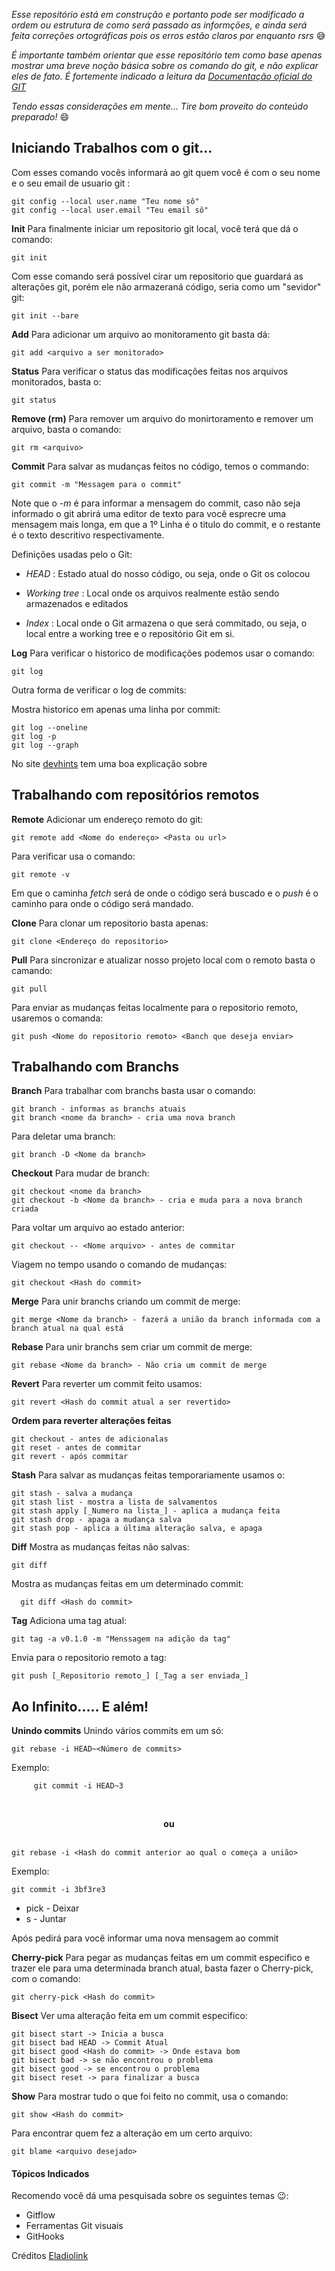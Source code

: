 _Esse repositório está em construção e portanto pode ser modificado a ordem ou estrutura de como será passado as informções, e ainda será feita correções ortográficas pois os erros estão claros por enquanto rsrs_ 😅

_É importante também orientar que esse repositório tem como base apenas mostrar uma breve noção básica sobre os comando do git, e não explicar eles de fato. É fortemente indicado a leitura da [Documentação oficial do GIT](https://git-scm.com/docs/git/pt_BR)_

_Tendo essas considerações em mente... Tire bom proveito do conteúdo preparado!_ 😄
<br>

## Iniciando Trabalhos com o git...

Com esses comando vocês informará ao git quem você é com o seu nome e o seu email de usuario git :

```shell
git config --local user.name "Teu nome sô"
git config --local user.email "Teu email sô"
```

**Init**
Para finalmente iniciar um repositorio git local, você terá que dá o comando:

```shell
git init
```
Com esse comando será possível cirar um repositorio que guardará as alterações git, porém ele não armazeraná código, seria como um "sevidor" git:

```shell
git init --bare
```

**Add**
Para adicionar um arquivo ao monitoramento git basta dá:

```shell
git add <arquivo a ser monitorado>
```

**Status**
Para verificar o status das modificações feitas nos arquivos monitorados, basta o:

```shell
git status
```

**Remove (rm)**
Para remover um arquivo do monirtoramento e remover um arquivo, basta o comando:

```shell
git rm <arquivo>
```

**Commit**
Para salvar as mudanças feitos no código, temos o commando:

```shell
git commit -m "Messagem para o commit"
```

  Note que o _-m_ é para informar a mensagem do commit, caso não seja informado
  o git abrirá uma editor de texto para você esprecre uma mensagem mais longa,
  em que a 1º Linha é o titulo do commit, e o restante é o texto descritivo respectivamente.

Definições usadas pelo o Git:

* *HEAD* : Estado atual do nosso código, ou seja, onde o Git os colocou

* *Working tree* : Local onde os arquivos realmente estão sendo armazenados e editados

* *Index* : Local onde o Git armazena o que será commitado, ou seja, o local entre a working tree e o repositório Git em si.

**Log**
Para verificar o historico de modificações podemos usar o comando:

```shell
git log
```

Outra forma de verificar o log de commits:

Mostra historico em apenas uma linha por commit:

```shell
git log --oneline
git log -p
git log --graph
```

No site [devhints](https://devhints.io/git-log) tem uma boa explicação sobre

## Trabalhando com repositórios remotos

**Remote**
Adicionar um endereço remoto do git:

```shell
git remote add <Nome do endereço> <Pasta ou url>
```

Para verificar usa o comando:

```shell
git remote -v
```

   Em que o  caminha _fetch_ será de onde o código será buscado e o _push_ é o caminho para onde o código será mandado.

**Clone**
Para clonar um repositorio basta apenas:

```shell
git clone <Endereço do repositorio>
```

**Pull**
Para sincronizar e atualizar nosso projeto local com o remoto basta o camando:

```shell
git pull
```

Para enviar as mudanças feitas localmente para o repositorio remoto, usaremos o comanda:

```shell
git push <Nome do repositorio remoto> <Banch que deseja enviar>
```

## Trabalhando com Branchs

**Branch**
Para trabalhar com branchs basta usar o comando:

```shell
git branch - informas as branchs atuais
git branch <nome da branch> - cria uma nova branch
```

Para deletar uma branch:

```shell
git branch -D <Nome da branch>
```

**Checkout**
Para mudar de branch:

```shell
git checkout <nome da branch>
git checkout -b <Nome da branch> - cria e muda para a nova branch criada
```
Para voltar um arquivo ao estado anterior:

```shell
git checkout -- <Nome arquivo> - antes de commitar
```

Viagem no tempo usando o comando de mudanças:

```shell
git checkout <Hash do commit>
```

**Merge**
Para unir branchs criando um commit de merge:

```shell
git merge <Nome da branch> - fazerá a união da branch informada com a branch atual na qual está
```
**Rebase**
Para unir branchs sem criar um commit de merge:

```shell
git rebase <Nome da branch> - Não cria um commit de merge
```

**Revert**
Para reverter um commit feito usamos:

```shell
git revert <Hash do commit atual a ser revertido>
```

**Ordem para reverter alterações feitas**

```shell
git checkout - antes de adicionalas
git reset - antes de commitar
git revert - após commitar
```

**Stash**
Para salvar as mudanças feitas temporariamente usamos o:

```shell
git stash - salva a mudança
git stash list - mostra a lista de salvamentos
git stash apply [_Numero na lista_] - aplica a mudança feita
git stash drop - apaga a mudança salva
git stash pop - aplica a última alteração salva, e apaga
```

**Diff**
Mostra as mudanças feitas não salvas:

```shell
git diff
```

Mostra as mudanças feitas em um determinado commit:

```shell
  git diff <Hash do commit>
```
**Tag**
Adiciona uma tag atual:

```shell
git tag -a v0.1.0 -m "Menssagem na adição da tag"
```

Envia para o repositorio remoto a tag:

```shell
git push [_Repositorio remoto_] [_Tag a ser enviada_]
```

## Ao Infinito..... E além!

**Unindo commits**
Unindo vários commits em um só:

```shell
git rebase -i HEAD~<Número de commits>
```

Exemplo:
```shell
     git commit -i HEAD~3
```

<br/><center><strong>ou</strong></center><br/>

```shell
git rebase -i <Hash do commit anterior ao qual o começa a união>
```

Exemplo:

```shell
git commit -i 3bf3re3
```

* pick - Deixar
* s - Juntar

Após pedirá para você informar uma nova mensagem ao commit

**Cherry-pick**
Para pegar as mudanças feitas em um commit especifico e trazer ele para uma determinada branch atual, basta fazer o Cherry-pick, com o comando:

```shell
git cherry-pick <Hash do commit>
```

**Bisect**
Ver uma alteração feita em um commit especifico:

```shell
git bisect start -> Inicia a busca
git bisect bad HEAD -> Commit Atual
git bisect good <Hash do commit> -> Onde estava bom
git bisect bad -> se não encontrou o problema
git bisect good -> se encontrou o problema
git bisect reset -> para finalizar a busca
```

**Show**
Para mostrar tudo o que foi feito no commit, usa o comando:

```shell
git show <Hash do commit>
```

Para encontrar quem fez a alteração em um certo arquivo:

```shell
git blame <arquivo desejado>
```

#### Tópicos Indicados
Recomendo você dá uma pesquisada sobre os seguintes temas 😉:
* Gitflow
* Ferramentas Git visuais
* GitHooks

Créditos [Eladiolink](https://github.com/Eladiolink)
